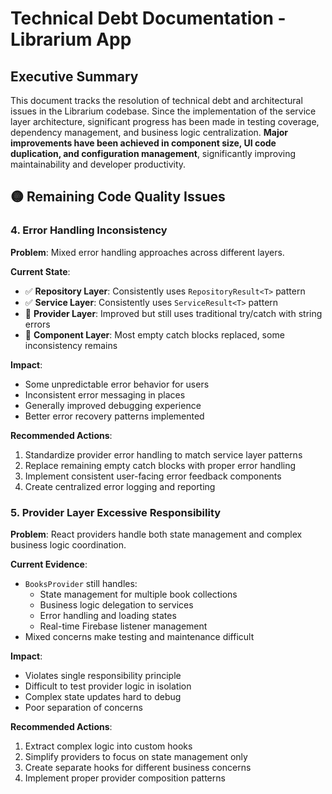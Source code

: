 # Technical Debt Documentation - Librarium App

## Executive Summary

This document tracks the resolution of technical debt and architectural issues in the Librarium codebase. Since the implementation of the service layer architecture, significant progress has been made in testing coverage, dependency management, and business logic centralization. **Major improvements have been achieved in component size, UI code duplication, and configuration management**, significantly improving maintainability and developer productivity.


## 🟡 Remaining Code Quality Issues

### 4. Error Handling Inconsistency

**Problem**: Mixed error handling approaches across different layers.

**Current State**:
- ✅ **Repository Layer**: Consistently uses `RepositoryResult<T>` pattern
- ✅ **Service Layer**: Consistently uses `ServiceResult<T>` pattern  
- 🔄 **Provider Layer**: Improved but still uses traditional try/catch with string errors
- 🔄 **Component Layer**: Most empty catch blocks replaced, some inconsistency remains

**Impact**: 
- Some unpredictable error behavior for users
- Inconsistent error messaging in places
- Generally improved debugging experience
- Better error recovery patterns implemented

**Recommended Actions**:
1. Standardize provider error handling to match service layer patterns
2. Replace remaining empty catch blocks with proper error handling
3. Implement consistent user-facing error feedback components
4. Create centralized error logging and reporting

### 5. Provider Layer Excessive Responsibility

**Problem**: React providers handle both state management and complex business logic coordination.

**Current Evidence**:
- `BooksProvider` still handles:
  - State management for multiple book collections
  - Business logic delegation to services
  - Error handling and loading states
  - Real-time Firebase listener management
- Mixed concerns make testing and maintenance difficult

**Impact**: 
- Violates single responsibility principle
- Difficult to test provider logic in isolation
- Complex state updates hard to debug
- Poor separation of concerns

**Recommended Actions**:
1. Extract complex logic into custom hooks
2. Simplify providers to focus on state management only
3. Create separate hooks for different business concerns
4. Implement proper provider composition patterns